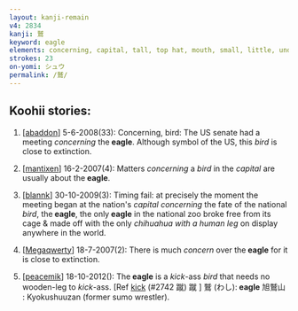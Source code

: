 ```yaml
---
layout: kanji-remain
v4: 2834
kanji: 鷲
keyword: eagle
elements: concerning, capital, tall, top hat, mouth, small, little, understandably, chihuahua with one human leg, bird, white, sun, dove, one, tail feathers
strokes: 23
on-yomi: シュウ
permalink: /鷲/
---
```


## Koohii stories: 

1) [<a href="http://kanji.koohii.com/profile/abaddon">abaddon</a>] 5-6-2008(33): Concerning, bird: The US senate had a meeting <em>concerning</em> the<strong> eagle</strong>. Although symbol of the US, this <em>bird</em> is close to extinction.

2) [<a href="http://kanji.koohii.com/profile/mantixen">mantixen</a>] 16-2-2007(4): Matters <em>concerning</em> a <em>bird</em> in the <em>capital</em> are usually about the<strong> eagle</strong>.

3) [<a href="http://kanji.koohii.com/profile/blannk">blannk</a>] 30-10-2009(3): Timing fail: at precisely the moment the meeting began at the nation&#039;s <em>capital</em> <em>concerning</em> the fate of the national <em>bird</em>, the<strong> eagle</strong>, the only<strong> eagle</strong> in the national zoo broke free from its cage &amp; made off with the only <em>chihuahua with a human leg</em> on display anywhere in the world.

4) [<a href="http://kanji.koohii.com/profile/Megaqwerty">Megaqwerty</a>] 18-7-2007(2): There is much <em>concern</em> over the<strong> eagle</strong> for it is close to extinction.

5) [<a href="http://kanji.koohii.com/profile/peacemik">peacemik</a>] 18-10-2012(): The<strong> eagle</strong> is a <em>kick</em>-ass <em>bird</em> that needs no wooden-leg to <em>kick</em>-ass. [Ref <a href="../v4/2742.html">kick</a> (#2742 蹴) 蹴 ] 鷲 (わし):<strong> eagle</strong> 旭鷲山 : Kyokushuuzan (former sumo wrestler).


